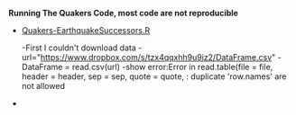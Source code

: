  **Running The Quakers Code, most code are not reproducible**
 
- [Quakers-EarthquakeSuccessors.R](https://github.com/SunnySunnia/TheQuakers/blob/master/Successors/Quakers-EarthquakeSuccessors.R)
  
  -First I couldn't download data
    -url="https://www.dropbox.com/s/tzx4qqxhh9u9iz2/DataFrame.csv"
    -DataFrame = read.csv(url)
    -show error:Error in read.table(file = file, header = header, sep = sep, quote = quote,  : 
  duplicate 'row.names' are not allowed
  
-
